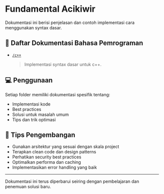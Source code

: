 # Fundamental Acikiwir

Dokumentasi ini berisi penjelasan dan contoh implementasi cara menggunakan syntax dasar.

## 📂 Daftar Dokumentasi Bahasa Pemrograman

- [`/c++`](./c++/)

  > Implementasi syntax dasar untuk c++.

## 💻 Penggunaan

Setiap folder memiliki dokumentasi spesifik tentang:

- Implementasi kode
- Best practices
- Solusi untuk masalah umum
- Tips dan trik optimasi

## 🔧 Tips Pengembangan

- Gunakan arsitektur yang sesuai dengan skala project
- Terapkan clean code dan design patterns
- Perhatikan security best practices
- Optimalkan performa dan caching
- Implementasikan error handling yang baik

---

Dokumentasi ini terus diperbarui seiring dengan pembelajaran dan penemuan solusi baru.